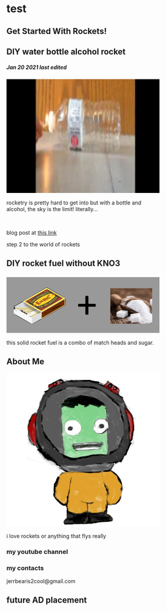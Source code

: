 <html>
  <h1>test</h1>
<head>
<meta name="viewport" content="width=device-width, initial-scale=1">
<style>
* {
  box-sizing: border-box;
}

/* Add a gray background color with some padding */
body {
  font-family: Arial;
  padding: 20px;
  background: #f1f1f1;
}

/* Header/Blog Title */
.header {
  padding: 30px;
  font-size: 40px;
  text-align: center;
  background: white;
}

/* Create two unequal columns that floats next to each other */
/* Left column */
.leftcolumn {   
  float: left;
  width: 75%;
}

/* Right column */
.rightcolumn {
  float: left;
  width: 25%;
  padding-left: 20px;
}

/* Fake image */
.fakeimg {
  background-color: #aaa;
  width: 100%;
  padding: 20px;
}

/* Add a card effect for articles */
.card {
   background-color: white;
   padding: 20px;
   margin-top: 20px;
}

/* Clear floats after the columns */
.row:after {
  content: "";
  display: table;
  clear: both;
}

/* Footer */
.footer {
  padding: 20px;
  text-align: center;
  background: #ddd;
  margin-top: 20px;
}

/* Responsive layout - when the screen is less than 800px wide, make the two columns stack on top of each other instead of next to each other */
@media screen and (max-width: 800px) {
  .leftcolumn, .rightcolumn {   
    width: 100%;
    padding: 0;
  }
}
</style>
</head>
<body>

<div class="header">
  <h2>Get Started With Rockets!</h2>
</div>

<div class="row">
  <div class="leftcolumn">
    <div class="card">
      <h2>DIY water bottle alcohol rocket</h2>
      <h5>Jan 20 2021 last edited</h5>
      <img src="03eb43ce-a0b3-4c16-8d6b-a60568f49da9.png" alt="picture" style="width:1000px;height:300px;">
      <p>rocketry is pretty hard to get into but with a bottle and alcohol, the sky is the limit! literally...</p>
      <br>
      <p>blog post at <a href="https://itsrocketscience.github.io/DIY-bottle-alcohol-rocket/">this link</a></p>
    </div>
    <div class="card">step 2 to the world of rockets
      <h2>DIY rocket fuel without KNO3</h2>
      <h5></h5>
      <img src="d957230c-2442-42aa-b6cd-1337347019d1.png" alt="picture">
      <p>this solid rocket fuel is a combo of match heads and sugar.</p>
    </div>
  </div>
  <div class="rightcolumn">
    <div class="card">
      <h2>About Me</h2>
      <img src="kerbaldigitalart.jpg" alt="picture">
      <p>i love rockets or anything that flys really</p>
    </div>
    <div class="card">
      <h3>my youtube channel</h3>
      <script src="https://apis.google.com/js/platform.js"></script>

<div class="g-ytsubscribe" data-channelid="UCl35ICkMYAvFroYuUabSvNg" data-layout="default" data-count="default"></div>
    </div>
    <div class="card">
      <h3>my contacts</h3>
      <p>jerrbearis2cool@gmail.com</p>
    </div>
  </div>
</div>

<div class="footer">
  <h2>future AD placement</h2>
</div>

</body>
</html>

